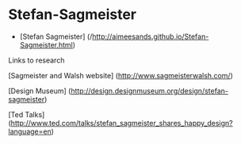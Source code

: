 # Stefan-Sagmeister

- [Stefan Sagmeister] (/http://aimeesands.github.io/Stefan-Sagmeister.html)



Links to research

[Sagmeister and Walsh website] (http://www.sagmeisterwalsh.com/)

[Design Museum] (http://design.designmuseum.org/design/stefan-sagmeister)

[Ted Talks] (http://www.ted.com/talks/stefan_sagmeister_shares_happy_design?language=en)

